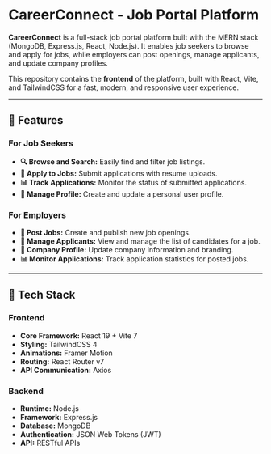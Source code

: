 # CareerConnect - Job Portal Platform


**CareerConnect** is a full-stack job portal platform built with the MERN stack (MongoDB, Express.js, React, Node.js). It enables job seekers to browse and apply for jobs, while employers can post openings, manage applicants, and update company profiles.

This repository contains the **frontend** of the platform, built with React, Vite, and TailwindCSS for a fast, modern, and responsive user experience.

---

## 🚀 Features

### For Job Seekers
* **🔍 Browse and Search:** Easily find and filter job listings.
* **📄 Apply to Jobs:** Submit applications with resume uploads.
* **📊 Track Applications:** Monitor the status of submitted applications.
* **👤 Manage Profile:** Create and update a personal user profile.

### For Employers
* **📝 Post Jobs:** Create and publish new job openings.
* **👥 Manage Applicants:** View and manage the list of candidates for a job.
* **🏢 Company Profile:** Update company information and branding.
* **📊 Monitor Applications:** Track application statistics for posted jobs.

---

## 🔧 Tech Stack

### Frontend
* **Core Framework:** React 19 + Vite 7
* **Styling:** TailwindCSS 4
* **Animations:** Framer Motion
* **Routing:** React Router v7
* **API Communication:** Axios

### Backend 
* **Runtime:** Node.js
* **Framework:** Express.js
* **Database:** MongoDB
* **Authentication:** JSON Web Tokens (JWT)
* **API:** RESTful APIs

